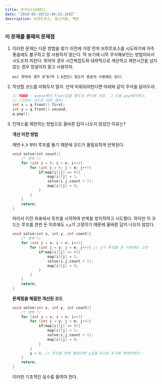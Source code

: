 ```yaml
---
title: 연구소(14502)
date: "2019-05-28T22:40:32.169Z"
description: 브루트포스, 알고리즘, 백준
---
```


### 이 문제를 풀때의 문제점

1. 이러한 문제는 다른 방법을 찾기 이전에 가장 먼저 브루트포스를 시도하기에 아주 좋음에도 불구하고 잘 사용하지 않는다. 딱 보기에 너무 무식해보인는 방법이라서 시도조차 피한다. 최악의 경우 시간복잡도와 대략적으로 계산하고 제한시간을 넘지 않는 경우 망설이지 말고 사용하자.

    ```
    ex) 최악의 경우 8^8(약 1.6천만) 정도라 충분히 사용해도 된다.
    ```

2.  작성할 코드를 미뤄두지 말자. 만약 미뤄둬야한다면 아래와 같이 주석을 달아두자.

    ```c
    // TODO : queue에서 front값을 별도로 변수에 저장, 그 다음 pop해야한다.
    // (이하는 코드로 바꾼 경우)
    int x = q.front().first;
    int y = q.front().second;
    q.pop();
    ```

3. 인덱스를 제한하는 방법으로 올바른 답이 나오지 않았던 이유는?

    **개선 이전 방법**

    매번 `0,0` 부터 루프를 돌기 때문에 코드가 불필요하게 반복된다.

    ```cpp
    void solve(int count){
        /* 생략 */
        for (int i = 0; i < n; i++){
            for (int j = 0; j < m; j++){
                if(map[i][j] == 0){
                    map[i][j] = 1;
                    solve(i,j,count + 1);
                    map[i][j] = 0;
                }
            }
        }
        return;
    }
    ```

    따라서 이전 좌표에서 루프를 시작하여 반복을 방지하려고 시도했다. 하지만 이 코드는 루프를 한번 돈 이후에도 `x`,`y`가 고정이기 때문에 올바른 답이 나오지 않았다.

    ```cpp
    void solve(int x, int y, int count){
        /* 생략 */
        for (int i = x; i < n; i++){
            for (int j = y; j < m; j++){ // y가 루프를 돈 이후에도 고정
                if(map[i][j] == 0){
                    map[i][j] = 1;
                    solve(i,j,count + 1);
                    map[i][j] = 0;
                }
            }
        }
        return;
    }
    ```

    **문제점을 해결한 개선된 코드**

    ```cpp
    void solve(int x, int y, int count){
        /* 생략 */
        for (int i = x; i < n; i++){
            for (int j = y; j < m; j++){
                if(map[i][j] == 0){
                    map[i][j] = 1;
                    solve(i,j,count + 1);
                    map[i][j] = 0;
                }
            }
            y = 0; // 루프를 한번 돌았다면 y값을 0으로 초기화 해줘야한다.
        }
        return;
    }
    ```

    이러한 기초적인 실수를 줄여야 한다.